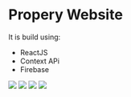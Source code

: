 # Propery Website
It is build using:
* ReactJS
* Context APi
* Firebase

![](https://imgur.com/rRQdS7M.gif)
![](https://imgur.com/P9XUelF.png)
![](https://imgur.com/E3Ta8Cn.png)
![](https://imgur.com/YXYRRKS.png)
